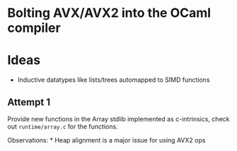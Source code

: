 Bolting AVX/AVX2 into the OCaml compiler
===

Ideas
===
* Inductive datatypes like lists/trees automapped to SIMD functions

Attempt 1
---
Provide new functions in the Array stdlib implemented as c-intrinsics,
check out `runtime/array.c` for the functions.

Observations:
    * Heap alignment is a major issue for using AVX2 ops
